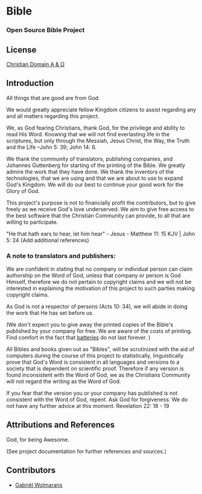 Bible
=====
### Open Source Bible Project

License
-------
[Christian Domain Α & Ω](https://github.com/fabrico-za/Bible/blob/master/LICENSE.md)

Introduction
------------

All things that are good are from God.

We would greatly appreciate fellow Kingdom citizens to assist regarding any and all matters regarding this project.

We, as God fearing Christians, thank God, for the privilege and ability to read His Word.
Knowing that we will not find everlasting life in the scriptures, but only through the Messiah, Jesus Christ, the Way, the Truth and the Life –John 5: 39; John 14: 6.

We thank the community of translators, publishing companies, and Johannes Guttenberg for starting of the printing of the Bible. We greatly admire the work that they have done. We thank the inventors of the technologies, that we are using and that we are about to use to expand God's Kingdom. We will do our best to continue your good work for the Glory of God.

This project's purpose is not to financially profit the contributors, but to give freely as we receive God's love underserved. We aim to give free access to the best software that the Christian Community can provide, to all that are willing to participate.

"He that hath ears to hear, let him hear" - Jesus - Matthew 11: 15 KJV | John 5: 24 {Add additional references}

### A note to translators and publishers:

We are confident in stating that no company or individual person can claim authorship on the Word of God, unless that company or person is God Himself, therefore we do not pertain to copyright claims and we will not be interested in explaining the motivation of this project to such parties making copyright claims. 

As God is not a respector of persons (Acts 10: 34), we will abide in doing the work that He has set before us.

(We don't expect you to give away the printed copies of the Bible's published by your company for free. We are aware of the costs of printing. Find comfort in the fact that [batteries](http://en.wikipedia.org/wiki/List_of_battery_types) do not last forever. )

All Bibles and books given out as "Bibles", will be scrutinized with the aid of computers during the course of this project to statistically, linguistically prove that God's Word is consistent in all languages and versions to a society that is dependent on scientific proof. Therefore if any version is found inconsistent with the Word of God, we as the Christians Community will not regard the writing as the Word of God.

If you fear that the version you or your company has published is not consistent with the Word of God, repent. Ask God for forgiveness. We do not have any further advice at this moment. Revelation 22: 18 - 19

Attributions and References
---------------------------

God, for being Awesome.

(See project documentation for further references and sources.)

Contributors
------------
* [Gabriël Wolmarans](https://github.com/gabriel-wolmarans)
